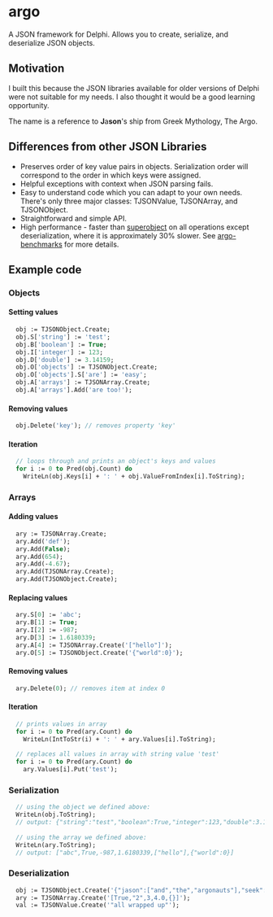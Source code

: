 # argo
A JSON framework for Delphi.  Allows you to create, serialize, and deserialize JSON objects.

## Motivation
I built this because the JSON libraries available for older versions of Delphi were not suitable for my needs.  I also thought it would be a good learning opportunity.

The name is a reference to **J**a**son**'s ship from Greek Mythology, The Argo.

## Differences from other JSON Libraries

- Preserves order of key value pairs in objects.  Serialization order will correspond to the order in which keys were assigned.
- Helpful exceptions with context when JSON parsing fails.
- Easy to understand code which you can adapt to your own needs.  There's only three major classes: TJSONValue, TJSONArray, and TJSONObject.
- Straightforward and simple API.
- High performance - faster than [superobject](https://github.com/hgourvest/superobject) on all operations except deserialization, where it is approximately 30% slower.  See [argo-benchmarks](https://github.com/matortheeternal/argo-benchmarks) for more details.

## Example code

### Objects

#### Setting values

```pas
  obj := TJSONObject.Create;
  obj.S['string'] := 'test';
  obj.B['boolean'] := True;
  obj.I['integer'] := 123;
  obj.D['double'] := 3.14159;
  obj.O['objects'] := TJSONObject.Create;
  obj.O['objects'].S['are'] := 'easy';
  obj.A['arrays'] := TJSONArray.Create;
  obj.A['arrays'].Add('are too!');
```

#### Removing values

```pas
  obj.Delete('key'); // removes property 'key'
```

#### Iteration

```pas
  // loops through and prints an object's keys and values
  for i := 0 to Pred(obj.Count) do
    WriteLn(obj.Keys[i] + ': ' + obj.ValueFromIndex[i].ToString);
```

### Arrays

#### Adding values

```pas
  ary := TJSONArray.Create;
  ary.Add('def');
  ary.Add(False);
  ary.Add(654);
  ary.Add(-4.67);
  ary.Add(TJSONArray.Create);
  ary.Add(TJSONObject.Create);
```

#### Replacing values

```pas
  ary.S[0] := 'abc';
  ary.B[1] := True;
  ary.I[2] := -987;
  ary.D[3] := 1.6180339;
  ary.A[4] := TJSONArray.Create('["hello"]');
  ary.O[5] := TJSONObject.Create('{"world":0}');
```

#### Removing values

```pas
  ary.Delete(0); // removes item at index 0
```

#### Iteration

```pas
  // prints values in array
  for i := 0 to Pred(ary.Count) do
    WriteLn(IntToStr(i) + ': ' + ary.Values[i].ToString);
    
  // replaces all values in array with string value 'test'
  for i := 0 to Pred(ary.Count) do
    ary.Values[i].Put('test');
```

### Serialization

```pas
  // using the object we defined above:
  WriteLn(obj.ToString);
  // output: {"string":"test","boolean":True,"integer":123,"double":3.14159,"object":{"objects":"are easy"},"arrays":["are too!"]}
  
  // using the array we defined above:
  WriteLn(ary.ToString);
  // output: ["abc",True,-987,1.6180339,["hello"],{"world":0}]
```

### Deserialization

```pas
  obj := TJSONObject.Create('{"jason":["and","the","argonauts"],"seek":"the golden fleece"}');
  ary := TJSONArray.Create('[True,"2",3,4.0,{}]');
  val := TJSONValue.Create('"all wrapped up"');
```
